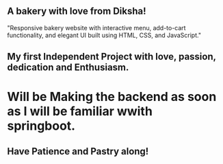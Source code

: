 ## A bakery with love from Diksha!

"Responsive bakery website with interactive menu, add-to-cart functionality, and elegant UI built using HTML, CSS, and JavaScript."

## My first Independent Project with love, passion, dedication and Enthusiasm.
<h1>Will be Making the backend as soon as I will be familiar wwith springboot.</h1>
<h2>Have Patience and Pastry along!</h2>

